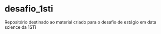 # desafio_1sti
Repositório destinado ao material criado para o desafio de estágio em data science da 1STi
